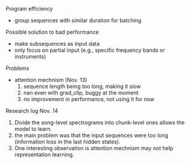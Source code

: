 Program efficiency
- group sequences with similar duration for batching

Possible solution to bad performance
- make subsequences as input data
- only focus on partial input (e.g., specific frequency bands or instruments)

Problems
- attention mechnism (Nov. 13)
    1. sequence length being too long, making it slow
    2. nan even with grad_clip, buggy at the moment
    3. no improvement in performance, not using it for now

Research log
Nov. 14
1. Divide the song-level spectrograms into chunk-level ones allows the model to learn.
2. the main problem was that the input sequences were too long (information loss in the last hidden states).
3. One interesting observation is attention mechnism may not help representation learning.
